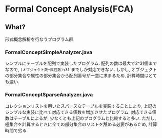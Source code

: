 Formal Concept Analysis(FCA)
============================

What?
-----
形式概念解析を行なうプログラム群.


### FormalConceptSimpleAnalyzer.java ###
シンプルにテーブルを配列で実装したプログラム.
配列の数は最大で2^31個までなので, `(オブジェクト数+属性数)<31` までしか対応できない.
しかし, オブジェクトの部分集合や属性の部分集合から配列番号が一意に求まるため,
計算時間はとても速い. 


### FormalConceptSparseAnalyzer.java ###
コレクションリストを用いたスパースなテーブルを実装することにより,
上記のシンプルな実装に比べて対応できる個数を増加させたプログラム.
対応できる個数はテーブルによるが, 少なくとも上記のプログラムと比較すると多い.
ただし, 極集合を計算するときに全ての部分集合のリストを舐める必要があるため,
計算時間で劣る. 
